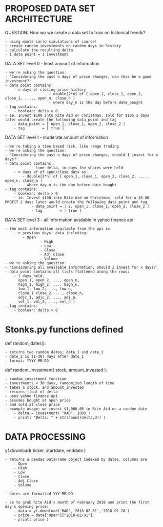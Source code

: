 # PROPOSED DATA SET ARCHITECTURE

QUESTION: How wo we create a data set to train on historical trends?

	- using monte carlo simulations of course!
	- create random investments on random days in history
	- calculate the resulting delta
	- 1 data point = 1 investment

DATA SET level 0 - least amount of information

	- we're asking the question:
	- 'Considering the past n days of price changes, can this be a good investment?'
	- data point contains:
		- n days of closing price history
                        - double[2*n] of [ open_1, close_1, open_2, close_2, ...., open_n, close_n ]
                        - where day_n is the day before date_bought
	- tag contains:
		- boolean: delta > 0
	- ie. Invest $100 into Rite Aid on Christmas, sold for $105 2 days later would create the following data_point and tag
		- data_point = [ open_1, close_1, open_2, close_2 ]
		- tag        = [ true ]

DATA SET level 1 - moderate amount of information

	- we're taking a time based risk, like range trading
	- we're asking the question:
	- 'Considering the past n days of price changes, should I invest for x days?'
	- data point contains:
                - time delta, in days the shares were held
		- n days of of open/close data as:
			- double[2*n] of [ open_1, close_1, open_2, close_2, ...., open_n, close_n ] 
			- where day_n is the day before date_bought
	- tag contains:
		- boolean: delta > 0
        - ie. Invest $100 into Rite Aid on Christmas, sold for a $5.00 PROFIT 2 days later would create the following data_point and tag
                - data_point = [ 2, open_1, close_1, open_2, close_2 ]
                - tag        = [ true ]

DATA SET level 3 - all information available in yahoo finance api

	- the most information available from the api is:
		- n previous days' data including:
			- Open
	                - High
	                - Low
	                - Close
	                - Adj Close
	                - Volume
	- we're asking the question:
	- 'Considering all available information, should I invest for x days?'
	- data point contains all lists flattened along the rows:
		- [ days_held,
		  open_1, open_2, ..., open_n,
		  high_1, high_2, ..., high_n,
		  low_1, low_2, ..., low_n,
		  close_1 close_2, ..., close_n,
		  adjc_1, adjc_2, ..., adj_n,
		  vol_1, vol_2, ..., vol_n ]
	- tag contains:
		- boolean: delta > 0

# Stonks.py functions defined

def random_dates():

	- returns two random dates; date_1 and date_2
	- date_2 is (1-30) days after date_1
	- format: YYYY-MM-DD

def random_investment( stock, amount_invested ):

	- random_investment function
	- investments < 30 days, randomized length of time
	- takes a stock, and amount_invested
	- returns float of delta
	- uses yahoo finance api
	- assumes bought at open price
	- and sold at close price
	- example usage; we invest $1,000.00 in Rite Aid on a random date
		- delta = investment( "RAD", 1000 )
		- print( "Delta: " + str(round(delta,3)) )

# DATA PROCESSING

yf.download( ticker, startdate, enddate )

	- returns a pandas DataFrame object indexed by dates, columns are
		- Open
		- High
		- Low
		- Close
		- Adj Close
		- Volume

	- dates are formatted YYY-MM-DD

	- so to grab Rite Aid's month of February 2018 and print the first day's opening price:
		- data = yf.download('RAD','2018-02-01','2018-02-28')
		- price = data["Open"]["2018-02-01"]
		- print( price )
